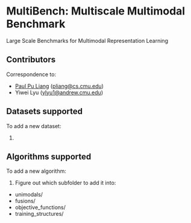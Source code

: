 # MultiBench: Multiscale Multimodal Benchmark

Large Scale Benchmarks for Multimodal Representation Learning

## Contributors

Correspondence to: 
  - [Paul Pu Liang](http://www.cs.cmu.edu/~pliang/) (pliang@cs.cmu.edu)
  - Yiwei Lyu (ylyu1@andrew.cmu.edu)

## Datasets supported

To add a new dataset:

1. 

## Algorithms supported

To add a new algorithm:

1. Figure out which subfolder to add it into:
- unimodals/
- fusions/
- objective_functions/
- training_structures/
